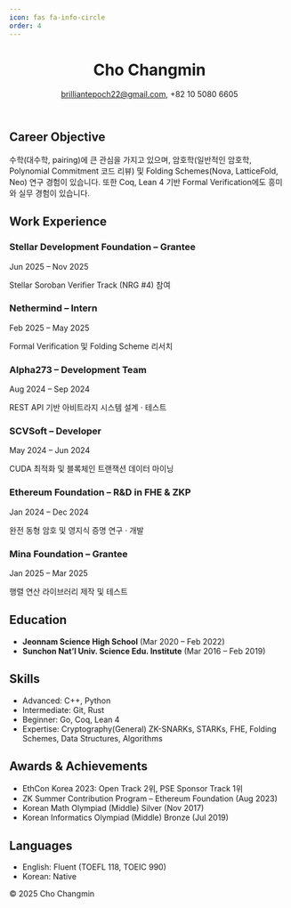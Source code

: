 ```yaml
---
icon: fas fa-info-circle
order: 4
---
```


<div>
  <header>
    <h1>Cho Changmin</h1>
    <p><a href="mailto:brilliantepoch22@gmail.com">brilliantepoch22@gmail.com</a>, +82 10 5080 6605</p>
  </header>

  <div>
    <h2>Career Objective</h2>
    <p>
      수학(대수학, pairing)에 큰 관심을 가지고 있으며, 암호학(일반적인 암호학, Polynomial Commitment 코드 리뷰) 및
      Folding Schemes(Nova, LatticeFold, Neo) 연구 경험이 있습니다. 또한 Coq, Lean 4 기반 Formal Verification에도
      흥미와 실무 경험이 있습니다.
    </p>
  </div>

  <section>
    <h2>Work Experience</h2>
    <div>
      <h3>Stellar Development Foundation – Grantee</h3>
      <div>Jun 2025 – Nov 2025</div>
      <p>Stellar Soroban Verifier Track (NRG #4) 참여</p>
    </div>
    <div>
      <h3>Nethermind – Intern</h3>
      <div>Feb 2025 – May 2025</div>
      <p>Formal Verification 및 Folding Scheme 리서치</p>
    </div>
    <div>
      <h3>Alpha273 – Development Team</h3>
      <div>Aug 2024 – Sep 2024</div>
      <p>REST API 기반 아비트라지 시스템 설계 · 테스트</p>
    </div>
    <div>
      <h3>SCVSoft – Developer</h3>
      <div>May 2024 – Jun 2024</div>
      <p>CUDA 최적화 및 블록체인 트랜잭션 데이터 마이닝</p>
    </div>
    <div>
      <h3>Ethereum Foundation – R&D in FHE &amp; ZKP</h3>
      <div>Jan 2024 – Dec 2024</div>
      <p>완전 동형 암호 및 영지식 증명 연구 · 개발</p>
    </div>
    <div>
      <h3>Mina Foundation – Grantee</h3>
      <div>Jan 2025 – Mar 2025</div>
      <p>행렬 연산 라이브러리 제작 및 테스트</p>
    </div>
  </section>

  <section>
    <div>
      <h2>Education</h2>
      <ul>
        <li><strong>Jeonnam Science High School</strong> (Mar 2020 – Feb 2022)</li>
        <li><strong>Sunchon Nat’l Univ. Science Edu. Institute</strong> (Mar 2016 – Feb 2019)</li>
      </ul>
    </div>
    <div>
      <h2>Skills</h2>
      <ul>
        <li>Advanced: C++, Python</li>
        <li>Intermediate: Git, Rust</li>
        <li>Beginner: Go, Coq, Lean 4</li>
        <li>Expertise: Cryptography(General) ZK-SNARKs, STARKs, FHE, Folding Schemes, Data Structures, Algorithms</li>
      </ul>
    </div>
    <div>
      <h2>Awards &amp; Achievements</h2>
      <ul>
        <li>EthCon Korea 2023: Open Track 2위, PSE Sponsor Track 1위</li>
        <li>ZK Summer Contribution Program – Ethereum Foundation (Aug 2023)</li>
        <li>Korean Math Olympiad (Middle) Silver (Nov 2017)</li>
        <li>Korean Informatics Olympiad (Middle) Bronze (Jul 2019)</li>
      </ul>
    </div>
    <div>
      <h2>Languages</h2>
      <ul>
        <li>English: Fluent (TOEFL 118, TOEIC 990)</li>
        <li>Korean: Native</li>
      </ul>
    </div>
  </section>

  <footer>
    &copy; 2025 Cho Changmin
  </footer>
</div>
